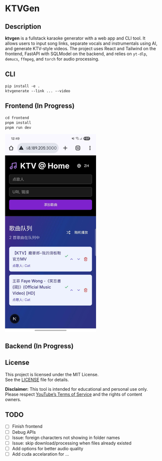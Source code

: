 # KTVGen

## Description

**ktvgen** is a fullstack karaoke generator with a web app and CLI tool. It allows users to input song links, separate vocals and instrumentals using AI, and generate KTV-style videos. The project uses React and Tailwind on the frontend, FastAPI with SQLModel on the backend, and relies on `yt-dlp`, `demucs`, `ffmpeg`, and `torch` for audio processing.

## CLI
```
pip install -e .
ktvgenerate --link ... --video
```

## Frontend (In Progress)
```
cd frontend
pnpm install
pnpm run dev
```
<img src="assets/demo_screenshot.jpg" alt="ktvgen frontend demo" width="300"/>

## Backend (In Progress)

## License

This project is licensed under the MIT License.  
See the [LICENSE](./LICENSE) file for details.

**Disclaimer:** This tool is intended for educational and personal use only.  
Please respect [YouTube’s Terms of Service](https://www.youtube.com/t/terms) and the rights of content owners.


## TODO
- [ ] Finish frontend
- [ ] Debug APIs
- [ ] Issue: foreign characters not showing in folder names
- [ ] Issue: skip download/processing when files already existed
- [ ] Add options for better audio quality
- [ ] Add cuda accelaration for 
...